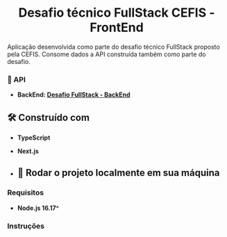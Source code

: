 <p align="center">
  <h1 align="center">Desafio técnico FullStack CEFIS - FrontEnd</h1>
</p>

Aplicação desenvolvida como parte do desafio técnico FullStack proposto pela CEFIS. Consome dados a API construída também como parte do desafio.

### 👀 API 
* **BackEnd: <a href="https://github.com/LazaroHenrique3/desafio-fullstack-cefis-api/tree/main">Desafio FullStack - BackEnd</a>**

## 🛠️ Construído com

* **TypeScript**
* **Next.js**

* ##  🚀 Rodar o projeto localmente em sua máquina

### Requisitos

* **Node.js 16.17^**

### Instruções

